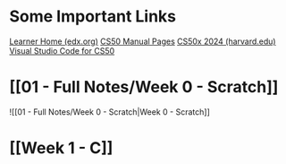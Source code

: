 # Some Important Links

[Learner Home (edx.org)](https://home.edx.org/)
[CS50 Manual Pages](https://manual.cs50.io/)
[CS50x 2024 (harvard.edu)](https://cs50.harvard.edu/x/2024/)
[Visual Studio Code for CS50](https://cs50.dev/)


# [[01 - Full Notes/Week 0 - Scratch]]

![[01 - Full Notes/Week 0 - Scratch|Week 0 - Scratch]]

# [[Week 1 - C]]

